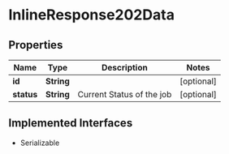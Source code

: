 

# InlineResponse202Data


## Properties

Name | Type | Description | Notes
------------ | ------------- | ------------- | -------------
**id** | **String** |  |  [optional]
**status** | **String** | Current Status of the job |  [optional]


## Implemented Interfaces

* Serializable


